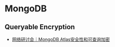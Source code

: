 # MongoDB

## Queryable Encryption
* [网络研讨会｜MongoDB Atlas安全性和可查询加密](https://www.bilibili.com/video/BV1Pm421L71C)
